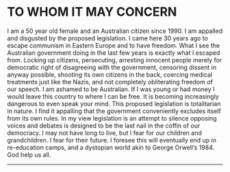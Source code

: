 # TO WHOM IT MAY CONCERN
 I am a 50 year old female and an Australian citizen since 1990. I am appalled and disgusted by the proposed legislation. I came here 30 years ago to escape communism in Eastern Europe and to have freedom. What I see the Australian government doing in the last few years is exactly what I escaped from. Locking up citizens, persecuting, arresting innocent people merely for democratic right of disagreeing with the government, censoring dissent in anyway possible, shooting its own citizens in the back, coercing medical treatments just like the Nazis, and not completely obliterating freedom of our speech. I am ashamed to be Australian. If I was young or had money I would leave this country to where I can be free. It is becoming increasingly dangerous to even speak your mind. This proposed legislation is totalitarian in nature. I find it appalling that the government conveniently excludes itself from its own rules. In my view legislation is an attempt to silence opposing voices and debates is designed to be the last nail in the coffin of our democracy. I may not have long to live, but I fear for our children and grandchildren. I fear for their future. I foresee this will eventually end up in re-education camps, and a dystopian world akin to George Orwell’s 1984. God help us all. 


-----

